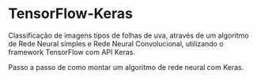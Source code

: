 # TensorFlow-Keras

Classificação de imagens tipos de folhas de uva, através de um algoritmo de Rede Neural simples e Rede Neural Convolucional, utilizando o framework TensorFlow com API Keras.

Passo a passo de como montar um algoritmo de rede neural com Keras.
